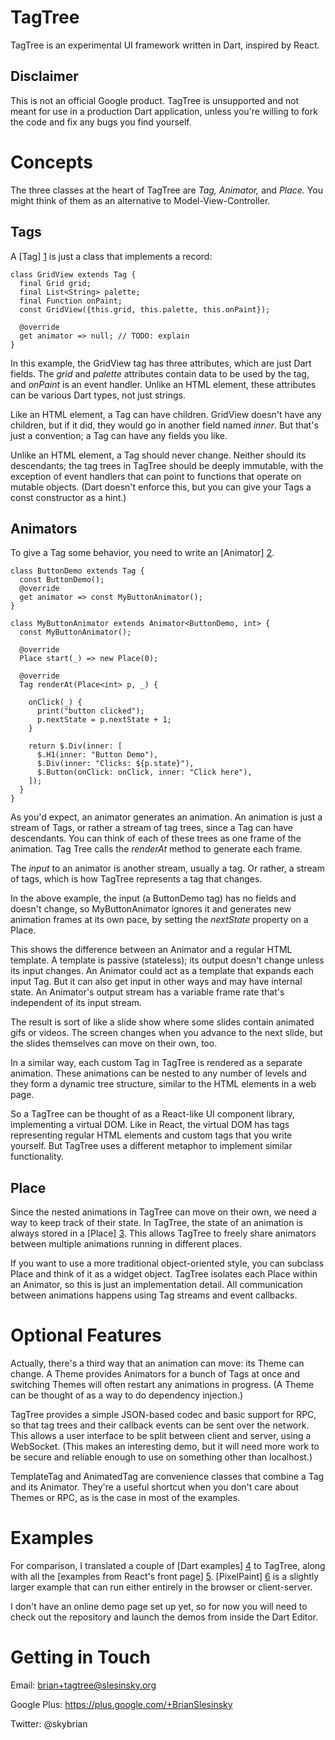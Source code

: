 TagTree
=======

TagTree is an experimental UI framework written in Dart, inspired by React.

Disclaimer
----------

This is not an official Google product. TagTree is unsupported and not meant
for use in a production Dart application, unless you're willing to fork the code
and fix any bugs you find yourself.

Concepts
========

The three classes at the heart of TagTree are *Tag,* *Animator,* and *Place.*
You might think of them as an alternative to Model-View-Controller.

Tags
----

A [Tag] [1] is just a class that implements a record:

    class GridView extends Tag {
      final Grid grid;
      final List<String> palette;
      final Function onPaint;
      const GridView({this.grid, this.palette, this.onPaint});
      
      @override
      get animator => null; // TODO: explain
    }

In this example, the GridView tag has three attributes, which are just Dart
fields. The *grid* and *palette* attributes contain data to be used by the
tag, and *onPaint* is an event handler. Unlike an HTML element, these
attributes can be various Dart types, not just strings.

Like an HTML element, a Tag can have children. GridView doesn't have
any children, but if it did, they would go in another field named
*inner*. But that's just a convention; a Tag can have any fields you like.

Unlike an HTML element, a Tag should never change. Neither should its
descendants; the tag trees in TagTree should be deeply immutable, with
the exception of event handlers that can point to functions that
operate on mutable objects.
(Dart doesn't enforce this, but you can give your Tags a const constructor
as a hint.)

Animators
---------

To give a Tag some behavior, you need to write an [Animator] [2].

    class ButtonDemo extends Tag {
      const ButtonDemo();
      @override
      get animator => const MyButtonAnimator();
    }

    class MyButtonAnimator extends Animator<ButtonDemo, int> {
      const MyButtonAnimator();

      @override
      Place start(_) => new Place(0);

      @override
      Tag renderAt(Place<int> p, _) {

        onClick(_) {
          print("button clicked");
          p.nextState = p.nextState + 1;
        }

        return $.Div(inner: [
          $.H1(inner: "Button Demo"),
          $.Div(inner: "Clicks: ${p.state}"),
          $.Button(onClick: onClick, inner: "Click here"),
        ]);
      }
    }

As you'd expect, an animator generates an animation. An animation is just a
stream of Tags, or rather a stream of tag trees, since a Tag can have
descendants. You can think of each of these trees as one frame of the
animation. Tag Tree calls the *renderAt* method to generate each frame.

The *input* to an animator is another stream, usually a tag. Or rather,
a stream of tags, which is how TagTree represents a tag that changes.

In the above example, the input (a ButtonDemo tag) has no fields and
doesn't change, so MyButtonAnimator ignores it and generates new animation
frames at its own pace, by setting the *nextState* property on a Place.

This shows the difference between an Animator and a regular HTML template.
A template is passive (stateless); its output doesn't change unless its
input changes. An Animator could act as a template that expands each input
Tag. But it can also get input in other ways and may have internal state.
An Animator's output stream has a variable frame rate that's independent of
its input stream.

The result is sort of like a slide show where some slides contain
animated gifs or videos. The screen changes when you advance to the
next slide, but the slides themselves can move on their own, too.

In a similar way, each custom Tag in TagTree is rendered as a separate
animation. These animations can be nested to any number of levels and they form a
dynamic tree structure, similar to the HTML elements in a web page.

So a TagTree can be thought of as a React-like UI component library,
implementing a virtual DOM. Like in React, the virtual DOM has tags
representing regular HTML elements and custom tags that you write yourself.
But TagTree uses a different metaphor to implement
similar functionality.

Place
-----

Since the nested animations in TagTree can move on their own, we need a
way to keep track of their state. In TagTree, the state of an animation
is always stored in a [Place] [3]. This allows TagTree to freely share
animators between multiple animations running in different places.

If you want to use a more traditional object-oriented style, you can
subclass Place and think of it as a widget object. TagTree isolates each
Place within an Animator, so this is just an implementation detail.
All communication between animations happens using Tag streams and
event callbacks.

Optional Features
=================

Actually, there's a third way that an animation can move: its Theme can
change. A Theme provides Animators for a bunch of Tags at once and
switching Themes will often restart any animations in progress.
(A Theme can be thought of as a way to do dependency injection.)

TagTree provides a simple JSON-based codec and basic support for RPC, so
that tag trees and their callback events can be sent over the network.
This allows a user interface to be split between client and server, using
a WebSocket. (This makes an interesting demo, but it will need more work
to be secure and reliable enough to use on something other than localhost.)

TemplateTag and AnimatedTag are convenience classes that combine a Tag and
its Animator. They're a useful shortcut when you don't care about Themes or
RPC, as is the case in most of the examples.

Examples
========

For comparison, I translated a couple of [Dart examples] [4] to TagTree,
along with all the [examples from React's front page] [5]. [PixelPaint] [6]
is a slightly larger example that can run either entirely in the browser
or client-server.

I don't have an online demo page set up yet, so for now you will need to
check out the repository and launch the demos from inside the Dart Editor.

Getting in Touch
================

Email: brian+tagtree@slesinsky.org

Google Plus: https://plus.google.com/+BrianSlesinsky

Twitter: @skybrian

[1]: https://github.com/google/dart-tagtree/blob/master/lib/src/core/tag.dart
[2]: https://github.com/google/dart-tagtree/blob/master/lib/src/core/animator.dart
[3]: https://github.com/google/dart-tagtree/blob/master/lib/src/core/place.dart
[4]: https://github.com/google/dart-tagtree/tree/master/example/dart-demos
[5]: https://github.com/google/dart-tagtree/tree/master/example/react-demos
[6]: https://github.com/google/dart-tagtree/tree/master/example/pixelpaint

